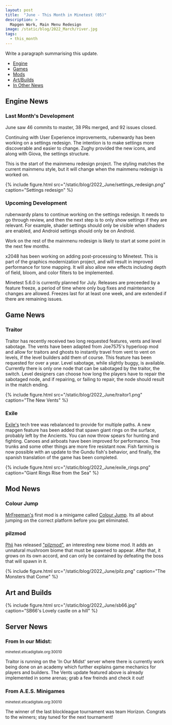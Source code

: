 ```yaml
---
layout: post
title:  "June - This Month in Minetest (05)"
description: >
  Mapgen Work, Main Menu Redesign
image: /static/blog/2022_March/river.jpg
tags:
  - this_month
---
```


Write a paragraph summarising this update.

<!-- more -->

*  [Engine](#engine)
*  [Games](#games)
*  [Mods](#mods)
*  [Art/Builds](#art)
*  [In Other News](#o-news)


## Engine News <a name="engine"></a>

### Last Month's Development

June saw 46 commits to master, 38 PRs merged, and 92 issues closed.

Continuing with User Experience improvements, rubenwardy has been working on a
settings redesign. The intention is to make settings more discoverable and
easier to change. Zughy provided the new icons, and along with Giova, the
settings structure.

This is the start of the mainmenu redesign project. The styling matches the
current mainmenu style, but it will change when the mainmenu redesign is worked
on.

{% include figure.html src="/static/blog/2022_June/settings_redesign.png" caption="Settings redesign" %}

### Upcoming Development

rubenwardy plans to continue working on the settings redesign. It needs to go
through review, and then the next step is to only show settings if they are
relevant. For example, shader settings should only be visible when shaders are
enabled, and Android settings should only be on Android.

Work on the rest of the mainmenu redesign is likely to start at some point in
the next few months.

x2048 has been working on adding post-processing to Minetest. This is part
of the graphics modernization project, and will result in improved performance
for tone mapping. It will also allow new effects including depth of field, bloom,
and color filters to be implemented.

Minetest 5.6.0 is currently planned for July. Releases are preceeded by a
feature freeze, a period of time where only bug fixes and maintenance changes
are allowed. Freezes last for at least one week, and are extended if there are
remaining issues.


## Game News <a name="games"></a>

### Traitor

Traitor has recently received two long requested features, vents and level sabotage. The vents have been adapted from Joe7575's hyperloop mod and allow for traitors and ghosts to instantly travel from vent to vent on levels, if the level builders add them of course. This feature has been requested for over a year. Level sabotage, while slightly buggy, is available. Currently there is only one node that can be sabotaged by the traitor, the switch. Level designers can choose how long the players have to repair the sabotaged node, and if repairing, or failing to repair, the node should result in the match ending.


{% include figure.html src="/static/blog/2022_June/traitor1.png" caption="The New Vents" %}

### Exile

[Exile's](https://content.minetest.net/packages/Mantar/exile/) tech tree was rebalanced to provide for multiple paths. A new mapgen feature has been added that spawn giant rings on the surface, probably left by the Ancients.
You can now throw spears for hunting and fighting. Canoes and airboats have been improved for performance. Tree trunks and some other things are more fire resistant now.
Fish farming is now possible with an update to the Gundu fish's behavior, and finally, the spanish translation of the game has been completed.

{% include figure.html src="/static/blog/2022_June/exile_rings.png" caption="Giant Rings Rise from the Sea" %}

## Mod News <a name="mods"></a>

### Colour Jump

[MrFreeman's](https://content.minetest.net/users/MrFreeman/) first mod is a minigame called [Colour Jump](https://content.minetest.net/packages/MrFreeman/colour_jump/). Its all about jumping on the correct platform before you get eliminated.

### pilzmod

[Phii](https://content.minetest.net/users/Phii/) has released ["pilzmod"](https://content.minetest.net/packages/Phii/pilzmod/), an interesting new biome mod. It adds an unnatural mushroom biome that must be spawned to appear. After that, it grows on its own accord, and can only be contained by defeating the boss that will spawn in it. 

{% include figure.html src="/static/blog/2022_June/pilz.png" caption="The Monsters that Come" %}

## Art and Builds <a name="art"></a>

{% include figure.html src="/static/blog/2022_June/sb66.jpg" caption="SB66's Lovely castle on a hill" %}


## Server News <a name="s-news"></a>

### From In our Midst:
<sub>minetest.eticadigitale.org:30010</sub>

Traitor is running on the 'In Our Midst' server where there is currently work being done on an academy which further explains game mechanics for players and builders.
The Vents update featured above is already implemented in some arenas; grab a few freinds and check it out!

### From A.E.S. Minigames
<sub>minetest.eticadigitale.org:30010</sub>

The winner of the last blockleague tournament was team Horizon. Congrats to the winners; stay tuned for the next tournament!
